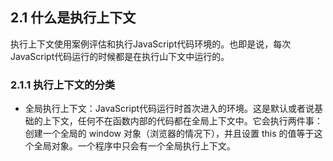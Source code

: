 ## 2.1 什么是执行上下文
执行上下文使用案例评估和执行JavaScript代码环境的。也即是说，每次JavaScript代码运行的时候都是在执行山下文中运行的。

### 2.1.1 执行上下文的分类
- 全局执行上下文：JavaScript代码运行时首次进入的环境。这是默认或者说基础的上下文，任何不在函数内部的代码都在全局上下文中。它会执行两件事：创建一个全局的 window 对象（浏览器的情况下），并且设置 this 的值等于这个全局对象。一个程序中只会有一个全局执行上下文。